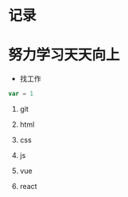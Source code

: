 # 记录

# 努力学习天天向上

* 找工作

```javascript
var = 1
```

1. git

2. html

3. css

4. js

5. vue

6. react
